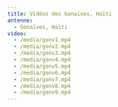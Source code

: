 ```yaml
---
title: Vidéos des Gonaïves, Haïti
antenne:
  - Gonaïves, Haïti
video:
  - /media/gonv1.mp4
  - /media/gonv2.mp4
  - /media/gonv3.mp4
  - /media/gonv4.mp4
  - /media/gonv5.mp4
  - /media/gonv6.mp4
  - /media/gonv7.mp4
  - /media/gonv8.mp4
  - /media/gonv9.mp4
---
```


